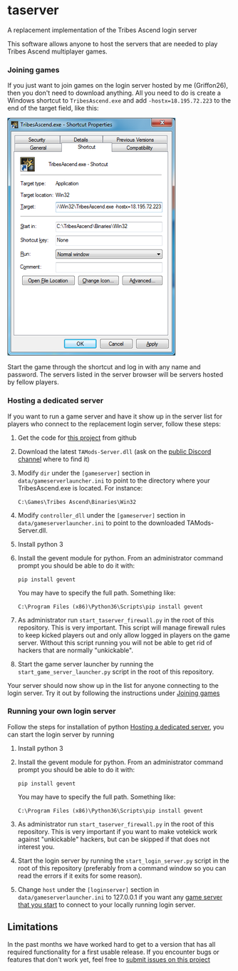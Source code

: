 # taserver
A replacement implementation of the Tribes Ascend login server

This software allows anyone to host the servers that are needed to play Tribes Ascend 
multiplayer games. 

### Joining games

If you just want to join games on the login server hosted by me (Griffon26), then
you don't need to download anything. All you need to do is create a Windows shortcut to
`TribesAscend.exe` and add `-hostx=18.195.72.223` to the end of the target field, like this:

![Shortcut dialog](/docs/images/tashortcut.png?raw=true)

Start the game through the shortcut and log in with any name and password. The servers
listed in the server browser will be servers hosted by fellow players.

### Hosting a dedicated server

If you want to run a game server and have it show up in the server list for players who
connect to the replacement login server, follow these steps:

1. Get the code for [this project](https://github.com/Griffon26/taserver) from github

2. Download the latest `TAMods-Server.dll` (ask on the 
   [public Discord channel](https://discord.gg/8enekHQ) where to find it)

3. Modify `dir` under the `[gameserver]` section in `data/gameserverlauncher.ini` to point to 
   the directory where your TribesAscend.exe is located. For instance:

    ```
    C:\Games\Tribes Ascend\Binaries\Win32
    ```
    
4. Modify `controller_dll` under the `[gameserver]` section in `data/gameserverlauncher.ini` to 
   point to the downloaded TAMods-Server.dll.

5. Install python 3

6. Install the gevent module for python. From an administrator command prompt you should be able 
   to do it with:

    ```
    pip install gevent
    ```
    
   You may have to specify the full path. Something like:
   
    ```
    C:\Program Files (x86)\Python36\Scripts\pip install gevent
    ```

7. As administrator run `start_taserver_firewall.py` in the root of this repository. This is very 
   important. This script will manage firewall rules to keep kicked players out and only allow 
   logged in players on the game server. Without this script running you will not be able to get
   rid of hackers that are normally "unkickable".

8. Start the game server launcher by running the `start_game_server_launcher.py` script in the 
   root of this repository.

Your server should now show up in the list for anyone connecting to the login server.
Try it out by following the instructions under [Joining games](#Joining-games)

### Running your own login server

Follow the steps for installation of python 
[Hosting a dedicated server](#Hosting-a-dedicated-server), you can start the login server by
running  

1. Install python 3

2. Install the gevent module for python. From an administrator command prompt you should be able 
   to do it with:

    ```
    pip install gevent
    ```
    
   You may have to specify the full path. Something like:
   
    ```
    C:\Program Files (x86)\Python36\Scripts\pip install gevent
    ```

3. As administrator run `start_taserver_firewall.py` in the root of this repository. This is very 
   important if you want to make votekick work against "unkickable" hackers, but can be skipped
   if that does not interest you.

4. Start the login server by running the `start_login_server.py` script in the root of this 
   repository (preferably from a command window so you can read the errors if it exits for 
   some reason).

5. Change `host` under the `[loginserver]` section in `data/gameserverlauncher.ini` to 127.0.0.1
   if you want any [game server that you start](#Hosting-a-dedicated-server) to connect to your
   locally running login server.   

## Limitations

In the past months we have worked hard to get to a version that has all required functionality
for a first usable release. If you encounter bugs or features that don't work yet, feel free
to [submit issues on this project](https://github.com/Griffon26/taserver/issues)  
